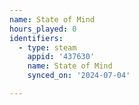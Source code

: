 ```yaml
---
name: State of Mind
hours_played: 0
identifiers:
  - type: steam
    appid: '437630'
    name: State of Mind
    synced_on: '2024-07-04'

---
```

